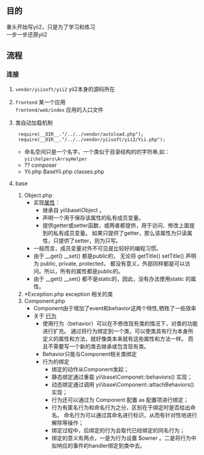 ## 目的

重头开始写yii2，只是为了学习和练习  
一步一步还原yii2

## 流程

### 连接
1. `vendor/yiisoft/yii2` yii2本身的源码所在
2. `frontend`	某一个应用   
   `frontend/web/index` 应用的入口文件  
3. 类自动加载机制
	
	    require(__DIR__."/../../vendor/autoload.php");
		require(__DIR__."/../../vendor/yiisoft/yii2/Yii.php");

	- 命名空间只是一个名字，一个类似于目录结构的的字符串,如：`yii\helpers\ArrayHelper`
	- ?? composer
	- Yii.php  BaseYii.php  classes.php

4. base
	1. Object.php   
		+ 实现[属性](http://www.digpage.com/property.html)：
			- 继承自 yii\base\Object 。
			- 声明一个用于保存该属性的私有成员变量。
			- 提供getter或setter函数，或两者都提供，用于访问、修改上面提到的私有成员变量。 如果只提供了getter，那么该属性为只读属性，只提供了setter，则为只写。 
		+ 一般而言，成员变量对外不可见是比较好的编程习惯。
		+ 由于 __get() __set() 都是public的， 无论将 getTitle() setTitle() 声明为 public, private, protected， 都没有意义，外部同样都是可以访问。所以，所有的属性都是public的。
		+ 由于 __get() __set() 都不是static的，因此，没有办法使用static 的属性。
	2. *Exception.php exception 相关的类
	3. Component.php
		+ Component由于增加了event和behavior这两个特性,牺牲了一些效率
		+ 关于 [行为](http://www.digpage.com/behavior.html)
			- 使用行为（behavior）可以在不修改现有类的情况下，对类的功能进行扩充。 通过将行为绑定到一个类，可以使类具有行为本身所定义的属性和方法，就好像类本来就有这些属性和方法一样。 而且不需要写一个新的类去继承或包含现有类。
			- Behavior只能与Component相关类绑定
			- 行为的绑定 
				* 绑定的动作从Component发起；
				* 静态绑定通过重载 yii\base\Componet::behaviors() 实现；
				* 动态绑定通过调用 yii\base\Component::attachBehaviors() 实现；
				* 行为还可以通过为 Component 配置 as 配置项进行绑定；
				* 行为有匿名行为和命名行为之分，区别在于绑定时是否给出命名。 命名行为可以通过其命名进行标识，从而有针对性地进行解除等操作；
				* 绑定过程中，后绑定的行为会取代已经绑定的同名行为；
				* 绑定的意义有两点，一是为行为设置 $owner 。二是将行为中拟响应的事件的handler绑定到类中去。